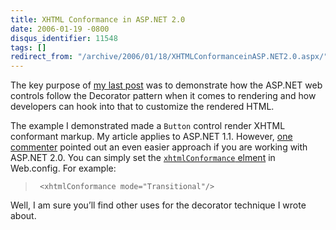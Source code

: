 ```yaml
---
title: XHTML Conformance in ASP.NET 2.0
date: 2006-01-19 -0800
disqus_identifier: 11548
tags: []
redirect_from: "/archive/2006/01/18/XHTMLConformanceinASP.NET2.0.aspx/"
---
```


The key purpose of [my last
post](https://haacked.com/archive/2006/01/18/UsingaDecoratortoHookIntoAWebControlsRenderingforBetterXHTMLCompliance.aspx "Using a Decorator for Web Controls")
was to demonstrate how the ASP.NET web controls follow the Decorator
pattern when it comes to rendering and how developers can hook into that
to customize the rendered HTML.

The example I demonstrated made a `Button` control render XHTML
conformant markup. My article applies to ASP.NET 1.1. However, [one
commenter](http://klevo.aspweb.cz/) pointed out an even easier approach
if you are working with ASP.NET 2.0. You can simply set the
[`xhtmlConformance`
elment](http://msdn2.microsoft.com/en-us/library/ms228268.aspx) in
Web.config. For example:

> ` <xhtmlConformance mode="Transitional"/>`

Well, I am sure you’ll find other uses for the decorator technique I
wrote about.

